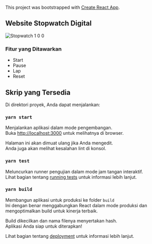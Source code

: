 This project was bootstrapped with [Create React App](https://github.com/facebook/create-react-app).

## Website Stopwatch Digital

![Stopwatch 1 0 0](https://user-images.githubusercontent.com/58778745/96942797-4cf15600-1500-11eb-9405-8181feb3a90c.png)

### Fitur yang Ditawarkan

- Start
- Pause
- Lap
- Reset

## Skrip yang Tersedia

Di direktori proyek, Anda dapat menjalankan:

### `yarn start`

Menjalankan aplikasi dalam mode pengembangan.<br />
Buka [http://localhost:3000](http://localhost:3000) untuk melihatnya di browser.

Halaman ini akan dimuat ulang jika Anda mengedit.<br />
Anda juga akan melihat kesalahan lint di konsol.

### `yarn test`

Meluncurkan runner pengujian dalam mode jam tangan interaktif.<br />
Lihat bagian tentang [running tests](https://facebook.github.io/create-react-app/docs/running-tests) untuk informasi lebih lanjut.

### `yarn build`

Membangun aplikasi untuk produksi ke folder `build`<br />
Ini dengan benar menggabungkan React dalam mode produksi dan mengoptimalkan build untuk kinerja terbaik.

Build dikecilkan dan nama filenya menyertakan hash.<br />
Aplikasi Anda siap untuk diterapkan!

Lihat bagian tentang [deployment](https://facebook.github.io/create-react-app/docs/deployment) untuk informasi lebih lanjut.
